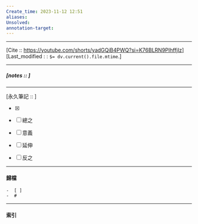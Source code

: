 ```yaml
---
Create_time: 2023-11-12 12:51
aliases: 
Unsolved: 
annotation-target:
---
```


---
[Cite ::  https://youtube.com/shorts/yadGQiB4PWQ?si=K76BLRN9PIhffjIz]
[Last_modified : : `$= dv.current().file.mtime`.]


---
##### [notes ::   ]


---

[永久筆記 :: ]
	
- [x]

- [ ] 總之

- [ ] 意義

- [ ] 延伸

- [ ] 反之


---
#### 歸檔 
	-  [ ]
	-  #


---
#### 索引
